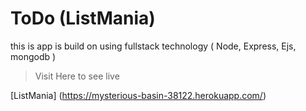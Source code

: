 # ToDo (ListMania)
this is app is build on using fullstack technology ( Node, Express, Ejs, mongodb )

> Visit Here to see live

[ListMania] (https://mysterious-basin-38122.herokuapp.com/)


